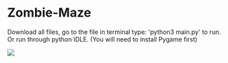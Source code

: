 # Zombie-Maze
Download all files, go to the file in terminal type: 'python3 main.py' to run. Or run through python IDLE. (You will need to install Pygame first)

<img src="https://www.gowtham.co.uk/assets/zombie_maze.gif">
